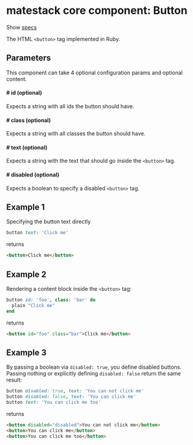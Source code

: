 # matestack core component: Button

Show [specs](/spec/usage/components/button_spec.rb)

The HTML `<button>` tag implemented in Ruby.

## Parameters

This component can take 4 optional configuration params and optional content.

#### # id (optional)
Expects a string with all ids the button should have.

#### # class (optional)
Expects a string with all classes the button should have.

#### # text (optional)
Expects a string with the text that should go inside the `<button>` tag.

#### # disabled (optional)
Expects a boolean to specify a disabled `<button>` tag.

## Example 1

Specifying the button text directly

```ruby
button text: 'Click me'
```

returns

```html
<button>Click me</button>
```

## Example 2

Rendering a content block inside the `<button>` tag:

```ruby
button id: 'foo', class: 'bar' do
  plain "Click me"
end
```

returns

```html
<button id="foo" class="bar">Click me</button>
```

## Example 3

By passing a boolean via `disabled: true`, you define disabled buttons. Passing nothing or explicitly defining `disabled: false` return the same result:

```ruby
button disabled: true, text: 'You can not click me'
button disabled: false, text: 'You can click me'
button text: 'You can click me too'
```

returns

```html
<button disabled="disabled">You can not click me</button>
<button>You can click me</button>
<button>You can click me too</button>
```
